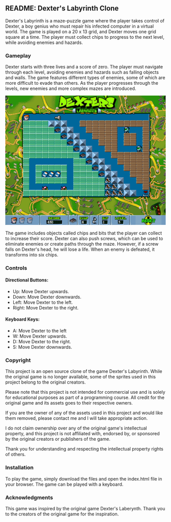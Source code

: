 ## README: Dexter's Labyrinth Clone

Dexter's Labyrinth is a maze-puzzle game where the player takes control of Dexter, a boy genius who must repair his infected computer in a virtual world. The game is played on a 20 x 13 grid, and Dexter moves one grid square at a time. The player must collect chips to progress to the next level, while avoiding enemies and hazards.

### Gameplay

Dexter starts with three lives and a score of zero. The player must navigate through each level, avoiding enemies and hazards such as falling objects and walls. The game features different types of enemies, some of which are more difficult to evade than others. As the player progresses through the levels, new enemies and more complex mazes are introduced.

![](./src/assets/sprites/cover.png)

The game includes objects called chips and bits that the player can collect to increase their score. Dexter can also push screws, which can be used to eliminate enemies or create paths through the maze. However, if a screw falls on Dexter's head, he will lose a life. When an enemy is defeated, it transforms into six chips.

### Controls

#### Directional Buttons:
* Up: Move Dexter upwards.
* Down: Move Dexter downwards.
* Left: Move Dexter to the left.
* Right: Move Dexter to the right.

#### Keyboard Keys:
* A: Move Dexter to the left
* W: Move Dexter upwards.
* D: Move Dexter to the right.
* S: Move Dexter downwards.

### Copyright

This project is an open source clone of the game Dexter's Labyrinth. While the original game is no longer available, some of the sprites used in this project belong to the original creators.

Please note that this project is not intended for commercial use and is solely for educational purposes as part of a programming course. All credit for the original game and its assets goes to their respective owners.

If you are the owner of any of the assets used in this project and would like them removed, please contact me and I will take appropriate action.

I do not claim ownership over any of the original game's intellectual property, and this project is not affiliated with, endorsed by, or sponsored by the original creators or publishers of the game.

Thank you for understanding and respecting the intellectual property rights of others.

### Installation

To play the game, simply download the files and open the index.html file in your browser. The game can be played with a keyboard.
 
### Acknowledgments

This game was inspired by the original game Dexter's Laberynth. Thank you to the creators of the original game for the inspiration.